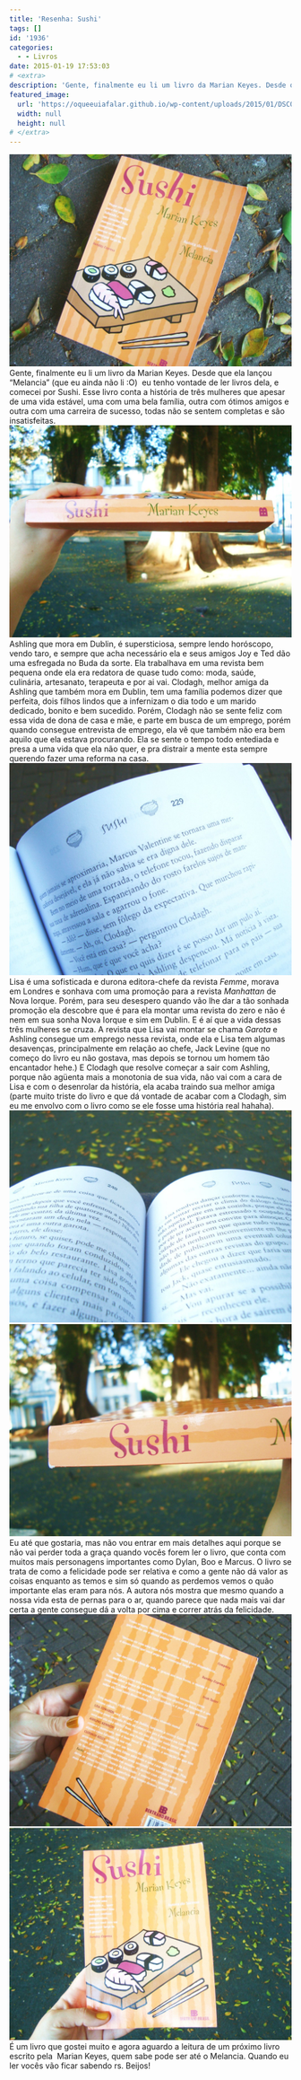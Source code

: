 ```yaml
---
title: 'Resenha: Sushi'
tags: []
id: '1936'
categories:
  - - Livros
date: 2015-01-19 17:53:03
# <extra>
description: 'Gente, finalmente eu li um livro da Marian Keyes. Desde que ela lançou “Melancia” (que eu ainda não li :O)  eu tenho vontade de ler livros dela, e comecei por Sushi. Esse livro conta a história de três mulheres que apesar de uma vida estável, uma com uma bela família, outra com ótimos amigos e outra com uma carreira de sucesso, todas não se sentem completas e são insatisfeitas. Ashling que mora em Dublin, é supersticiosa, sempre lendo horóscopo, vendo taro, e sempre que acha necessário ela e seus amigos Joy e Ted dão uma esfregada no Buda da sorte. Ela trabalhava em uma revista bem pequena onde ela era redatora de quase tudo como: moda, saúde, culinária, artesanato, terapeuta e por ai vai. Clodagh, melhor amiga da Ashling que também mora em Dublin, tem uma família podemos dizer que &hellip;'
featured_image: 
  url: 'https://oqueeuiafalar.github.io/wp-content/uploads/2015/01/DSC03507-1024x768.jpg'
  width: null
  height: null
# </extra>
---
```


[![Livro Sushi - Marian Keyes](/wp-content/uploads/2015/01/DSC03507-1024x768.jpg)](/wp-content/uploads/2015/01/DSC03507.jpg) Gente, finalmente eu li um livro da Marian Keyes. Desde que ela lançou “Melancia” (que eu ainda não li :O)  eu tenho vontade de ler livros dela, e comecei por Sushi. Esse livro conta a história de três mulheres que apesar de uma vida estável, uma com uma bela família, outra com ótimos amigos e outra com uma carreira de sucesso, todas não se sentem completas e são insatisfeitas. [![Lombada do livro Sushi](/wp-content/uploads/2015/01/DSC03502-1024x768.jpg)](/wp-content/uploads/2015/01/DSC03502.jpg) Ashling que mora em Dublin, é supersticiosa, sempre lendo horóscopo, vendo taro, e sempre que acha necessário ela e seus amigos Joy e Ted dão uma esfregada no Buda da sorte. Ela trabalhava em uma revista bem pequena onde ela era redatora de quase tudo como: moda, saúde, culinária, artesanato, terapeuta e por ai vai. Clodagh, melhor amiga da Ashling que também mora em Dublin, tem uma família podemos dizer que perfeita, dois filhos lindos que a infernizam o dia todo e um marido dedicado, bonito e bem sucedido. Porém, Clodagh não se sente feliz com essa vida de dona de casa e mãe, e parte em busca de um emprego, porém quando consegue entrevista de emprego, ela vê que também não era bem aquilo que ela estava procurando. Ela se sente o tempo todo entediada e presa a uma vida que ela não quer, e pra distrair a mente esta sempre querendo fazer uma reforma na casa. [![páginas do livro Sushi - Marian Keyes](/wp-content/uploads/2015/01/DSC03504-1024x768.jpg)](/wp-content/uploads/2015/01/DSC03504.jpg) Lisa é uma sofisticada e durona editora-chefe da revista _Femme_, morava em Londres e sonhava com uma promoção para a revista _Manhattan_ de Nova Iorque. Porém, para seu desespero quando vão lhe dar a tão sonhada promoção ela descobre que é para ela montar uma revista do zero e não é nem em sua sonha Nova Iorque e sim em Dublin. E é aí que a vida dessas três mulheres se cruza. A revista que Lisa vai montar se chama _Garota_ e Ashling consegue um emprego nessa revista, onde ela e Lisa tem algumas desavenças, principalmente em relação ao chefe, Jack Levine (que no começo do livro eu não gostava, mas depois se tornou um homem tão encantador hehe.) E Clodagh que resolve começar a sair com Ashling, porque não agüenta mais a monotonia de sua vida, não vai com a cara de Lisa e com o desenrolar da história, ela acaba traindo sua melhor amiga (parte muito triste do livro e que dá vontade de acabar com a Clodagh, sim eu me envolvo com o livro como se ele fosse uma história real hahaha). [![páginas do livro Sushi - Marian Keyes](/wp-content/uploads/2015/01/DSC03503-1024x768.jpg)](/wp-content/uploads/2015/01/DSC03503.jpg) [![lombada do livro Sushi](/wp-content/uploads/2015/01/DSC03506-1024x768.jpg)](/wp-content/uploads/2015/01/DSC03506.jpg) Eu até que gostaria, mas não vou entrar em mais detalhes aqui porque se não vai perder toda a graça quando vocês forem ler o livro, que conta com muitos mais personagens importantes como Dylan, Boo e Marcus. O livro se trata de como a felicidade pode ser relativa e como a gente não dá valor as coisas enquanto as temos e sim só quando as perdemos vemos o quão importante elas eram para nós. A autora nós mostra que mesmo quando a nossa vida esta de pernas para o ar, quando parece que nada mais vai dar certa a gente consegue dá a volta por cima e correr atrás da felicidade. [![contra-capa do livro Sushi - Marian Keyes](/wp-content/uploads/2015/01/DSC03505-1024x768.jpg)](/wp-content/uploads/2015/01/DSC03505.jpg) [![capa do livro Sushi Marian Keyes](/wp-content/uploads/2015/01/DSC03501-1024x768.jpg)](/wp-content/uploads/2015/01/DSC03501.jpg) É um livro que gostei muito e agora aguardo a leitura de um próximo livro escrito pela  Marian Keyes, quem sabe pode ser até o Melancia. Quando eu ler vocês vão ficar sabendo rs. Beijos!
